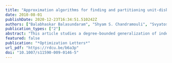 ```yaml
---
title: "Approximation algorithms for finding and partitioning unit-disk graphs into co-$k$-plexes"
date: 2010-08-01
publishDate: 2020-12-23T16:34:51.510242Z
authors: ["Balabhaskar Balasundaram", "Shyam S. Chandramouli", "Svyatoslav Trukhanov"]
publication_types: ["2"]
abstract: "This article studies a degree-bounded generalization of independent sets called co-$k$-plexes. Constant factor approximation algorithms are developed for the maximum co-$k$-plex problem on unit-disk graphs. The related problem of minimum co-$k$-plex coloring that generalizes classical vertex coloring is also studied in the context of unit-disk graphs. We extend several classical approximation results for independent sets in UDGs to co-$k$-plexes, and settle a recent conjecture on the approximability of co-$k$-plex coloring in UDGs."
featured: false
publication: "*Optimization Letters*"
url_pdf: "https://rdcu.be/b6a3p"
doi: "10.1007/s11590-009-0146-5"
---
```


